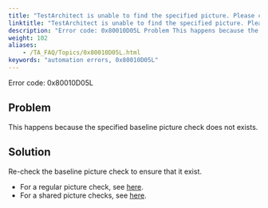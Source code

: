 ```yaml
--- 
title: "TestArchitect is unable to find the specified picture. Please check that the <pictureName> picture is available in the baseline."
linktitle: "TestArchitect is unable to find the specified picture. Please check that the <pictureName> picture is available in the baseline."
description: "Error code: 0x80010D05L Problem This happens because the specified baseline picture check does not exists. Solution Re-check the baseline picture check to ensure that it exist. For a regular picture ..."
weight: 102
aliases: 
    - /TA_FAQ/Topics/0x80010D05L.html
keywords: "automation errors, 0x80010D05L"
---
```


Error code: 0x80010D05L

## Problem  

This happens because the specified baseline picture check does not exists.

## Solution  

Re-check the baseline picture check to ensure that it exist.

-   For a regular picture check, see [here](/user-guide/projects-and-project-items/project-items/picture-checks/#section_abp_qf5_wx).
-   For a shared picture checks, see [here](/user-guide/projects-and-project-items/project-items/picture-checks/#section_azq_rf5_wx).



